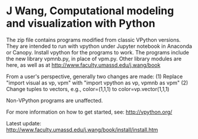 # J Wang, Computational modeling and visualization with Python

The zip file contains programs modified from classic VPython versions. They
are intended to run with vpython under Jupyter notebook in Anaconda or Canopy.
Install vpython for the programs to work.
The programs include the new library vpmnb.py, in place of vpm.py.
Other library modules are here, as well as at
http://www.faculty.umassd.edu/j.wang/book


From a user's perspective, generally two changes are made:
(1) Replace "import visual as vp, vpm" with "import vpython as vp, vpmnb as vpm"
(2) Change tuples to vectors, e.g., color=(1,1,1) to color=vp.vector(1,1,1)

Non-VPython programs are unaffected.

For more information on how to get started, see:
http://vpython.org/

Latest update:
http://www.faculty.umassd.edu/j.wang/book/install/install.htm
